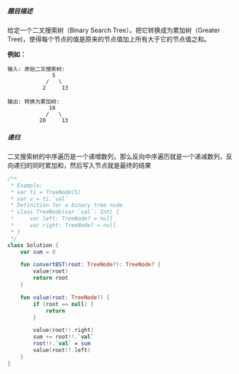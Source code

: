##### 题目描述



给定一个二叉搜索树（Binary Search Tree），把它转换成为累加树（Greater Tree)，使得每个节点的值是原来的节点值加上所有大于它的节点值之和。

 

**例如：**

```
输入: 原始二叉搜索树:
              5
            /   \
           2     13

输出: 转换为累加树:
             18
            /   \
          20     13
```





##### 递归

二叉搜索树的中序遍历是一个递增数列，那么反向中序遍历就是一个递减数列，反向递归的同时累加和，然后写入节点就是最终的结果

```kotlin
/**
 * Example:
 * var ti = TreeNode(5)
 * var v = ti.`val`
 * Definition for a binary tree node.
 * class TreeNode(var `val`: Int) {
 *     var left: TreeNode? = null
 *     var right: TreeNode? = null
 * }
 */
class Solution {
    var sum = 0

    fun convertBST(root: TreeNode?): TreeNode? {
        value(root)
        return root
    }

    fun value(root: TreeNode?) {
        if (root == null) {
            return
        }

        value(root!!.right)
        sum += root!!.`val`
        root!!.`val` = sum
        value(root!!.left)
    }
}
```

